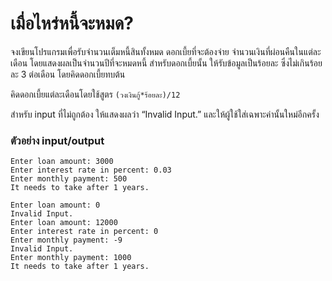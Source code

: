 # เมื่อไหร่หนี้จะหมด? #

จงเขียนโปรแกรมเพื่อรับจำนวนเต็มหนี้สินทั้งหมด ดอกเบี้ยที่จะต้องจ่าย จำนวนเงินที่ผ่อนคืนในแต่ละเดือน โดยแสดงผลเป็นจำนวนปีที่จะหมดหนี้
สำหรับดอกเบี้ยนั้น ให้รับข้อมูลเป็นร้อยละ ซึ่งไม่เกินร้อยละ 3 ต่อเดือน โดยคิดดอกเบี้ยทบต้น

คิดดอกเบี้ยแต่ละเดือนโดยใช้สูตร `(วงเงินกู้*ร้อยละ)/12`

สำหรับ input ที่ไม่ถูกต้อง ให้แสดงผลว่า “Invalid Input.” และให้ผู้ใช้ใส่เฉพาะค่านั้นใหม่อีกครั้ง

### ตัวอย่าง input/output ###
```
Enter loan amount: 3000
Enter interest rate in percent: 0.03
Enter monthly payment: 500
It needs to take after 1 years.
```

```
Enter loan amount: 0
Invalid Input.
Enter loan amount: 12000
Enter interest rate in percent: 0
Enter monthly payment: -9
Invalid Input.
Enter monthly payment: 1000
It needs to take after 1 years.
```
